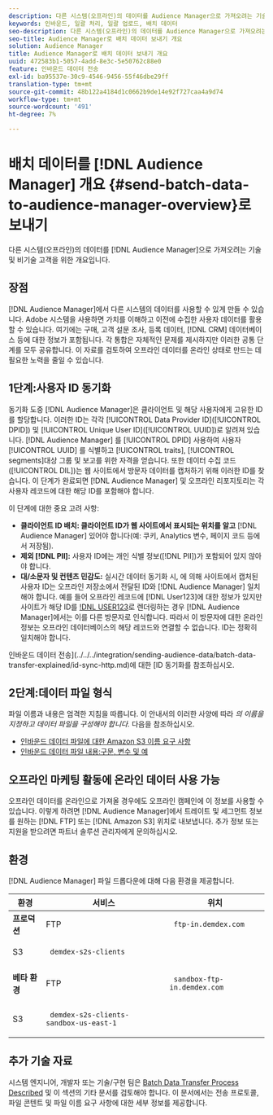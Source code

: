 ```yaml
---
description: 다른 시스템(오프라인)의 데이터를 Audience Manager으로 가져오려는 기술 및 비기술 고객을 위한 개요입니다.
keywords: 인바운드, 일괄 처리, 일괄 업로드, 배치 데이터
seo-description: 다른 시스템(오프라인)의 데이터를 Audience Manager으로 가져오려는 기술 및 비기술 고객을 위한 개요입니다. 이렇게 하려면 Audience Manager에서 일괄 업로드 옵션을 사용합니다.
seo-title: Audience Manager로 배치 데이터 보내기 개요
solution: Audience Manager
title: Audience Manager로 배치 데이터 보내기 개요
uuid: 472583b1-5057-4add-8e3c-5e50762c88e0
feature: 인바운드 데이터 전송
exl-id: ba95537e-30c9-4546-9456-55f46dbe29ff
translation-type: tm+mt
source-git-commit: 48b122a4184d1c0662b9de14e92f727caa4a9d74
workflow-type: tm+mt
source-wordcount: '491'
ht-degree: 7%

---
```


# 배치 데이터를 [!DNL Audience Manager] 개요 {#send-batch-data-to-audience-manager-overview}로 보내기

다른 시스템(오프라인)의 데이터를 [!DNL Audience Manager]으로 가져오려는 기술 및 비기술 고객을 위한 개요입니다.

## 장점

[!DNL Audience Manager]에서 다른 시스템의 데이터를 사용할 수 있게 만들 수 있습니다. Adobe 시스템을 사용하면 가치를 이해하고 이전에 수집한 사용자 데이터를 활용할 수 있습니다. 여기에는 구매, 고객 설문 조사, 등록 데이터, [!DNL CRM] 데이터베이스 등에 대한 정보가 포함됩니다. 각 통합은 자체적인 문제를 제시하지만 이러한 공통 단계를 모두 공유합니다. 이 자료를 검토하여 오프라인 데이터를 온라인 상태로 만드는 데 필요한 노력을 줄일 수 있습니다.

## 1단계:사용자 ID 동기화

동기화 도중 [!DNL Audience Manager]은 클라이언트 및 해당 사용자에게 고유한 ID를 할당합니다. 이러한 ID는 각각 [!UICONTROL Data Provider ID]([!UICONTROL DPID]) 및 [!UICONTROL Unique User ID]([!UICONTROL UUID])로 알려져 있습니다. [!DNL Audience Manager] 를  [!UICONTROL DPID] 사용하여 사용자 [!UICONTROL UUID] 를 식별하고  [!UICONTROL traits],  [!UICONTROL segments]대상 그룹 및 보고를 위한 자격을 얻습니다. 또한 데이터 수집 코드([!UICONTROL DIL])는 웹 사이트에서 방문자 데이터를 캡처하기 위해 이러한 ID를 찾습니다. 이 단계가 완료되면 [!DNL Audience Manager] 및 오프라인 리포지토리는 각 사용자 레코드에 대한 해당 ID를 포함해야 합니다.

이 단계에 대한 중요 고려 사항:

* **클라이언트 ID 배치: 클라이언트 ID가 웹 사이트에서 표시되는 위치를 알고** [!DNL Audience Manager] 있어야 합니다(예: 쿠키, Analytics 변수, 페이지 코드 등에서 저장됨).
* **제외  [!DNL PII]:** 사용자 ID에는 개인 식별 정보([!DNL PII])가 포함되어 있지 않아야 합니다.
* **대/소문자 및 컨텐츠 민감도:** 실시간 데이터 동기화 시, 에 의해 사이트에서 캡처된 사용자 ID는 오프라인 저장소에서 전달된 ID와  [!DNL Audience Manager] 일치해야 합니다. 예를 들어 오프라인 레코드에 [!DNL User123]에 대한 정보가 있지만 사이트가 해당 ID를 [!DNL USER123](으)로 렌더링하는 경우 [!DNL Audience Manager]에서는 이를 다른 방문자로 인식합니다. 따라서 이 방문자에 대한 온라인 정보는 오프라인 데이터베이스의 해당 레코드와 연결할 수 없습니다. ID는 정확히 일치해야 합니다.

인바운드 데이터 전송](../../../integration/sending-audience-data/batch-data-transfer-explained/id-sync-http.md)에 대한 [ID 동기화를 참조하십시오.

## 2단계:데이터 파일 형식

파일 이름과 내용은 엄격한 지침을 따릅니다. 이 안내서의 이러한 사양에 따라 *의 이름을 지정하고 데이터 파일을 구성해야 합니다.* 다음을 참조하십시오.

* [인바운드 데이터 파일에 대한 Amazon S3 이름 요구 사항](../../../integration/sending-audience-data/batch-data-transfer-explained/inbound-s3-filenames.md)
* [인바운드 데이터 파일 내용:구문, 변수 및 예](../../../integration/sending-audience-data/batch-data-transfer-explained/inbound-file-contents.md)

## 오프라인 마케팅 활동에 온라인 데이터 사용 가능

오프라인 데이터를 온라인으로 가져올 경우에도 오프라인 캠페인에 이 정보를 사용할 수 있습니다. 이렇게 하려면 [!DNL Audience Manager]에서 트레이트 및 세그먼트 정보를 원하는 [!DNL FTP] 또는 [!DNL Amazon S3] 위치로 내보냅니다. 추가 정보 또는 지원을 받으려면 파트너 솔루션 관리자에게 문의하십시오.

## 환경

[!DNL Audience Manager] 파일 드롭다운에 대해 다음 환경을 제공합니다.

<table id="table_A61AA64578944B23B5A7355F2A76E882"> 
 <thead> 
  <tr> 
   <th colname="col1" class="entry"> 환경 </th> 
   <th colname="col02" class="entry"> 서비스 </th> 
   <th colname="col2" class="entry"> 위치 </th> 
  </tr> 
 </thead>
 <tbody> 
  <tr> 
   <td colname="col1" morerows="1"> <b>프로덕션</b> </td> 
   <td colname="col02"> FTP </td> 
   <td colname="col2"> <p> <code> ftp-in.demdex.com</code> </p> </td> 
  </tr> 
  <tr> 
   <td colname="col02"> S3 </td> 
   <td colname="col2"> <p> <code> demdex-s2s-clients</code> </p> </td> 
  </tr> 
  <tr> 
   <td colname="col1" morerows="1"> <b>베타 환경</b> </td> 
   <td colname="col02"> FTP </td> 
   <td colname="col2"> <p><code> sandbox-ftp-in.demdex.com</code> </p> </td> 
  </tr> 
  <tr> 
   <td colname="col02"> S3 </td> 
   <td colname="col2"> <p> <code> demdex-s2s-clients-sandbox-us-east-1</code> </p> </td> 
  </tr> 
 </tbody> 
</table>

## 추가 기술 자료

시스템 엔지니어, 개발자 또는 기술/구현 팀은 [Batch Data Transfer Process Described](../../../integration/sending-audience-data/batch-data-transfer-explained/batch-data-transfer-explained.md) 및 이 섹션의 기타 문서를 검토해야 합니다. 이 문서에서는 전송 프로토콜, 파일 콘텐트 및 파일 이름 요구 사항에 대한 세부 정보를 제공합니다.

